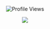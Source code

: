 <p align="center"> <img src="https://komarev.com/ghpvc/?username=Buxh" alt="Profile Views" /> </p>
<p align="center">
  <a href="http://discord.com">
    <img src="https://discord.c99.nl/widget/theme-1/1116490701459439689.png"/>
  </a>
</p>
